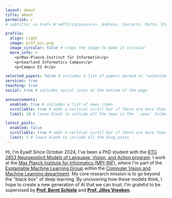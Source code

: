 ```yaml
---
layout: about
title: about
permalink: /
# subtitle: <a href='#'>Affiliations</a>. Address. Contacts. Motto. Etc.

profile:
  align: right
  image: prof_pic.png
  image_circular: false # crops the image to make it circular
  more_info: >
    <p>Max-Planck-Institut für Informatik</p>
    <p>Saarland Informatics Campus</p>
    <p>Campus E1 4</p>

selected_papers: false # includes a list of papers marked as "selected={true}"
services: true
teaching: true
social: true # includes social icons at the bottom of the page

announcements:
  enabled: true # includes a list of news items
  scrollable: true # adds a vertical scroll bar if there are more than 3 news items
  limit: 10 # leave blank to include all the news in the `_news` folder

latest_posts:
  enabled: false
  scrollable: true # adds a vertical scroll bar if there are more than 3 new posts items
  limit: 3 # leave blank to include all the blog posts
---
```


<!-- Write your biography here. Tell the world about yourself. Link to your favorite [subreddit](http://reddit.com). You can put a picture in, too. The code is already in, just name your picture `prof_pic.jpg` and put it in the `img/` folder.

Put your address / P.O. box / other info right below your picture. You can also disable any of these elements by editing `profile` property of the YAML header of your `_pages/about.md`. Edit `_bibliography/papers.bib` and Jekyll will render your [publications page](/al-folio/publications/) automatically.

Link to your social media connections, too. This theme is set up to use [Font Awesome icons](https://fontawesome.com/) and [Academicons](https://jpswalsh.github.io/academicons/), like the ones below. Add your Facebook, Twitter, LinkedIn, Google Scholar, or just disable all of them. -->

<!-- Hi, I'm Eyad! I'm a PhD student at the Max Planck Institute for Informatics (MPI-INF), where I'm part of the Computer Vision and Machine Learning group. My work with the RTG 2853 Neuroexplicit Models of Language, Vision, and Action program focuses on a key question: how do deep learning models actually work? By exploring this, I'm hoping to develop more reliable and trustworthy AI. I've been with the program since October 2024 and am supervised by Prof. Bernt Schiele and co-supervised by Prof. Jilles Vreeken. -->

Hi, I'm Eyad! Since October 2024, I've been a PhD student with the [RTG 2853 Neuroexplicit Models of Language, Vision, and Action program](https://www.neuroexplicit.org/). I work at the [Max Planck Institute for Informatics (MPI-INF)](https://www.mpi-inf.mpg.de/de/departments/computer-vision-and-machine-learning/people/eyad-alshami), where I'm part of the [Explainable Machine Learning Group](https://explainablemachines.com/) within the [Computer Vision and Machine Learning department](https://www.mpi-inf.mpg.de/departments/computer-vision-and-machine-learning/). My core research mission is to go beyond the "black box" of deep learning. By uncovering how these models think, I hope to create a new generation of AI that we can trust. I'm grateful to be supervised by **[Prof. Bernt Schiele](https://scholar.google.com/citations?user=z76PBfYAAAAJ)** and **[Prof. Jilles Vreeken](https://scholar.google.com/citations?user=p5HEQfIAAAAJ&hl=en)**.
